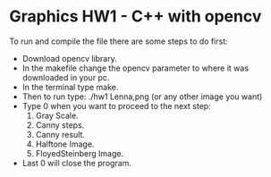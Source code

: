 # Graphics HW1 - C++ with opencv

To run and compile the file there are some steps to do first:
- Download opencv library.
- In the makefile change the opencv parameter to where it was downloaded in your pc.
- In the terminal type make.
- Then to run type: ./hw1 Lenna,png (or any other image you want)
- Type 0 when you want to proceed to the next step:
	1. Gray Scale.
	2. Canny steps.
	3. Canny result.
	4. Halftone Image.
	5. FloyedSteinberg Image.
- Last 0 will close the program.